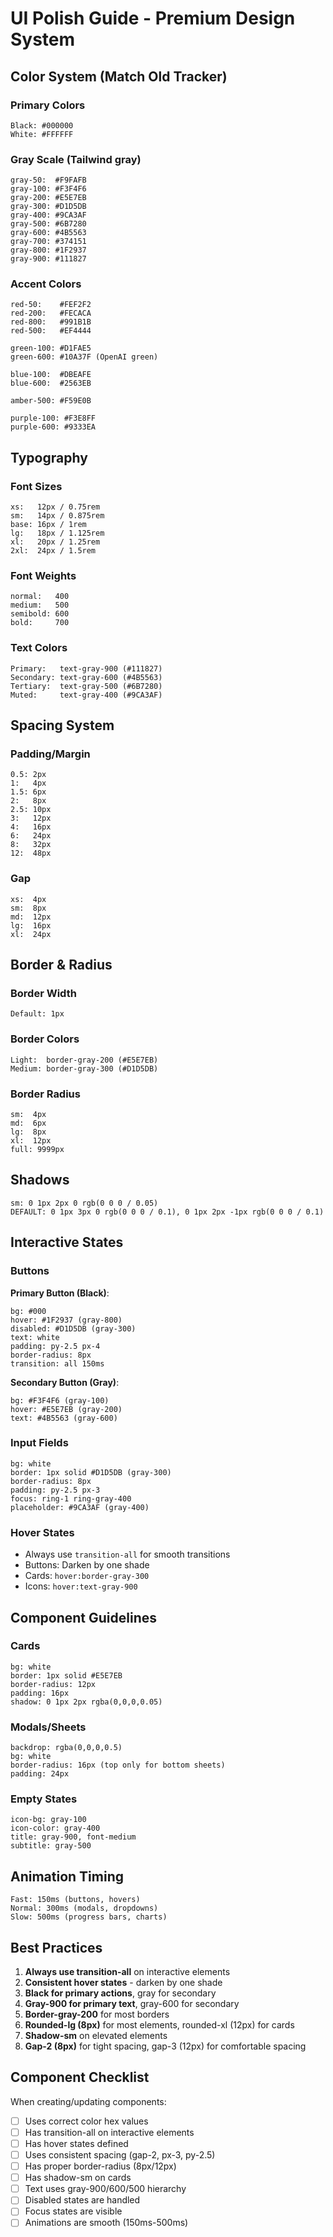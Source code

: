 # UI Polish Guide - Premium Design System

## Color System (Match Old Tracker)

### Primary Colors
```
Black: #000000
White: #FFFFFF
```

### Gray Scale (Tailwind gray)
```
gray-50:  #F9FAFB
gray-100: #F3F4F6
gray-200: #E5E7EB
gray-300: #D1D5DB
gray-400: #9CA3AF
gray-500: #6B7280
gray-600: #4B5563
gray-700: #374151
gray-800: #1F2937
gray-900: #111827
```

### Accent Colors
```
red-50:    #FEF2F2
red-200:   #FECACA
red-800:   #991B1B
red-500:   #EF4444

green-100: #D1FAE5
green-600: #10A37F (OpenAI green)

blue-100:  #DBEAFE
blue-600:  #2563EB

amber-500: #F59E0B

purple-100: #F3E8FF
purple-600: #9333EA
```

## Typography

### Font Sizes
```
xs:   12px / 0.75rem
sm:   14px / 0.875rem
base: 16px / 1rem
lg:   18px / 1.125rem
xl:   20px / 1.25rem
2xl:  24px / 1.5rem
```

### Font Weights
```
normal:   400
medium:   500
semibold: 600
bold:     700
```

### Text Colors
```
Primary:   text-gray-900 (#111827)
Secondary: text-gray-600 (#4B5563)
Tertiary:  text-gray-500 (#6B7280)
Muted:     text-gray-400 (#9CA3AF)
```

## Spacing System

### Padding/Margin
```
0.5: 2px
1:   4px
1.5: 6px
2:   8px
2.5: 10px
3:   12px
4:   16px
6:   24px
8:   32px
12:  48px
```

### Gap
```
xs:  4px
sm:  8px
md:  12px
lg:  16px
xl:  24px
```

## Border & Radius

### Border Width
```
Default: 1px
```

### Border Colors
```
Light:  border-gray-200 (#E5E7EB)
Medium: border-gray-300 (#D1D5DB)
```

### Border Radius
```
sm:  4px
md:  6px
lg:  8px
xl:  12px
full: 9999px
```

## Shadows
```
sm: 0 1px 2px 0 rgb(0 0 0 / 0.05)
DEFAULT: 0 1px 3px 0 rgb(0 0 0 / 0.1), 0 1px 2px -1px rgb(0 0 0 / 0.1)
```

## Interactive States

### Buttons

**Primary Button (Black)**:
```
bg: #000
hover: #1F2937 (gray-800)
disabled: #D1D5DB (gray-300)
text: white
padding: py-2.5 px-4
border-radius: 8px
transition: all 150ms
```

**Secondary Button (Gray)**:
```
bg: #F3F4F6 (gray-100)
hover: #E5E7EB (gray-200)
text: #4B5563 (gray-600)
```

### Input Fields
```
bg: white
border: 1px solid #D1D5DB (gray-300)
border-radius: 8px
padding: py-2.5 px-3
focus: ring-1 ring-gray-400
placeholder: #9CA3AF (gray-400)
```

### Hover States
- Always use `transition-all` for smooth transitions
- Buttons: Darken by one shade
- Cards: `hover:border-gray-300`
- Icons: `hover:text-gray-900`

## Component Guidelines

### Cards
```
bg: white
border: 1px solid #E5E7EB
border-radius: 12px
padding: 16px
shadow: 0 1px 2px rgba(0,0,0,0.05)
```

### Modals/Sheets
```
backdrop: rgba(0,0,0,0.5)
bg: white
border-radius: 16px (top only for bottom sheets)
padding: 24px
```

### Empty States
```
icon-bg: gray-100
icon-color: gray-400
title: gray-900, font-medium
subtitle: gray-500
```

## Animation Timing
```
Fast: 150ms (buttons, hovers)
Normal: 300ms (modals, dropdowns)
Slow: 500ms (progress bars, charts)
```

## Best Practices

1. **Always use transition-all** on interactive elements
2. **Consistent hover states** - darken by one shade
3. **Black for primary actions**, gray for secondary
4. **Gray-900 for primary text**, gray-600 for secondary
5. **Border-gray-200** for most borders
6. **Rounded-lg (8px)** for most elements, rounded-xl (12px) for cards
7. **Shadow-sm** on elevated elements
8. **Gap-2 (8px)** for tight spacing, gap-3 (12px) for comfortable spacing

## Component Checklist

When creating/updating components:
- [ ] Uses correct color hex values
- [ ] Has transition-all on interactive elements
- [ ] Has hover states defined
- [ ] Uses consistent spacing (gap-2, px-3, py-2.5)
- [ ] Has proper border-radius (8px/12px)
- [ ] Has shadow-sm on cards
- [ ] Text uses gray-900/600/500 hierarchy
- [ ] Disabled states are handled
- [ ] Focus states are visible
- [ ] Animations are smooth (150ms-500ms)
